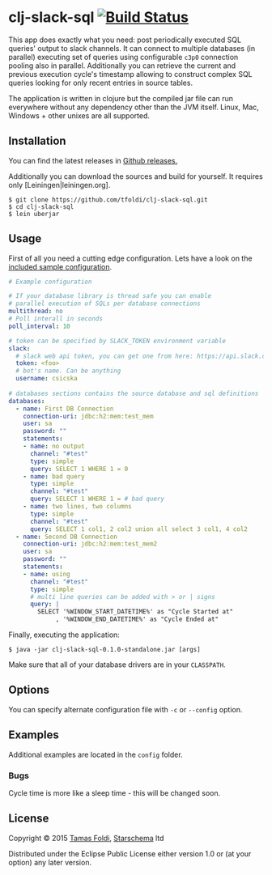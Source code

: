 # clj-slack-sql [![Build Status](https://travis-ci.org/tfoldi/clj-slack-sql.svg?branch=master)](https://travis-ci.org/tfoldi/clj-slack-sql)

This app does exactly what you need: post periodically executed SQL queries' output to slack channels. It can connect
to multiple databases (in parallel) executing set of queries using configurable `c3p0` connection pooling also in parallel.
Additionally you can retrieve the current and previous execution cycle's timestamp allowing to construct complex SQL queries
looking for only recent entries in source tables.
 
The application is written in clojure but the compiled jar file can run everywhere without any dependency other than the
JVM itself. Linux, Mac, Windows + other unixes are all supported.

## Installation

You can find the latest releases in [Github releases.](https://github.com/tfoldi/clj-slack-sql/releases)

Additionally you can download the sources and build for yourself. It requires only [Leiningen|leiningen.org].

    $ git clone https://github.com/tfoldi/clj-slack-sql.git
    $ cd clj-slack-sql
    $ lein uberjar


## Usage

First of all you need a cutting edge configuration. Lets have a look on the [included sample 
configuration](https://github.com/tfoldi/clj-slack-sql/blob/master/config/statements.yml).

```yaml
# Example configuration

# If your database library is thread safe you can enable
# parallel execution of SQLs per database connections
multithread: no
# Poll interall in seconds
poll_interval: 10

# token can be specified by SLACK_TOKEN environment variable
slack:
  # slack web api token, you can get one from here: https://api.slack.com/web
  token: <foo>
  # bot's name. Can be anything
  username: csicska
  
# databases sections contains the source database and sql definitions
databases:
  - name: First DB Connection
    connection-uri: jdbc:h2:mem:test_mem
    user: sa
    password: ""
    statements:
    - name: no output
      channel: "#test"
      type: simple
      query: SELECT 1 WHERE 1 = 0
    - name: bad query
      type: simple
      channel: "#test"
      query: SELECT 1 WHERE 1 = # bad query
    - name: two lines, two columns
      type: simple
      channel: "#test"
      query: SELECT 1 col1, 2 col2 union all select 3 col1, 4 col2
  - name: Second DB Connection
    connection-uri: jdbc:h2:mem:test_mem2
    user: sa
    password: ""
    statements:
    - name: using
      channel: "#test"
      type: simple
      # multi line queries can be added with > or | signs
      query: |
        SELECT '%WINDOW_START_DATETIME%' as "Cycle Started at"
             , '%WINDOW_END_DATETIME%' as "Cycle Ended at"
```

Finally, executing the application:

    $ java -jar clj-slack-sql-0.1.0-standalone.jar [args]

Make sure that all of your database drivers are in your `CLASSPATH`.

## Options

You can specify alternate configuration file with `-c` or `--config` option.

## Examples

Additional examples are located in the `config` folder.

### Bugs

Cycle time is more like a sleep time - this will be changed soon.

## License

Copyright © 2015 [Tamas Foldi](http://github.com/tfoldi), [Starschema](http://www.starschema.net/) ltd

Distributed under the Eclipse Public License either version 1.0 or (at
your option) any later version.
